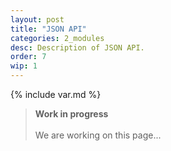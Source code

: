 ```yaml
---
layout: post
title: "JSON API"
categories: 2_modules
desc: Description of JSON API.
order: 7
wip: 1
---
```

{% include var.md %}

<div class="wip_img"></div>
<blockquote class="warning"><strong>Work in progress</strong><br /><br />We are working on this page...</blockquote><br />
